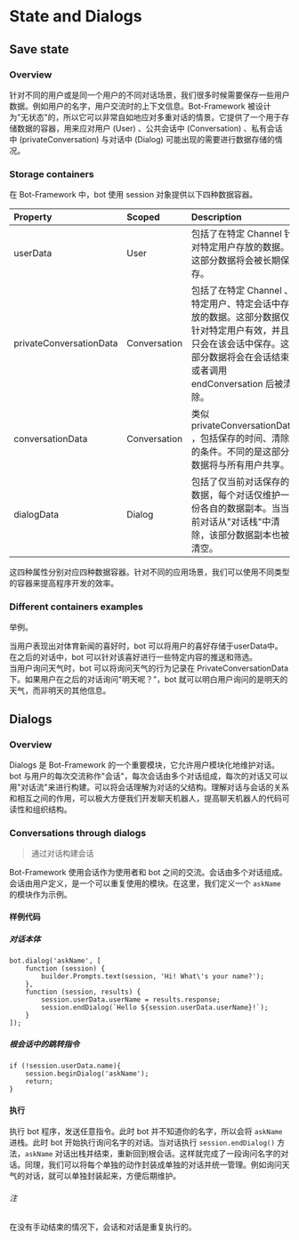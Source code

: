 # State and Dialogs

## Save state

### Overview

针对不同的用户或是同一个用户的不同对话场景，我们很多时候需要保存一些用户数据。例如用户的名字，用户交流时的上下文信息。Bot-Framework 被设计为"无状态"的，所以它可以非常自如地应对多重对话的情景。它提供了一个用于存储数据的容器，用来应对用户 (User) 、公共会话中 (Conversation) 、私有会话中 (privateConversation) 与对话中 (Dialog) 可能出现的需要进行数据存储的情况。  

### Storage containers

在 Bot-Framework 中，bot 使用 session 对象提供以下四种数据容器。

| Property | Scoped | Description |
| :--- | :--- | :--- |
| userData | User | 包括了在特定 Channel 针对特定用户存放的数据。这部分数据将会被长期保存。 |
| privateConversationData | Conversation | 包括了在特定 Channel 、特定用户、特定会话中存放的数据。这部分数据仅针对特定用户有效，并且只会在该会话中保存。这部分数据将会在会话结束或者调用 endConversation 后被清除。 |
| conversationData | Conversation | 类似 privateConversationData ，包括保存的时间、清除的条件。不同的是这部分数据将与所有用户共享。 |
| dialogData | Dialog | 包括了仅当前对话保存的数据，每个对话仅维护一份各自的数据副本。当当前对话从"对话栈"中清除，该部分数据副本也被清空。 |

这四种属性分别对应四种数据容器。针对不同的应用场景，我们可以使用不同类型的容器来提高程序开发的效率。  

### Different containers examples

举例。  

当用户表现出对体育新闻的喜好时，bot 可以将用户的喜好存储于userData中。在之后的对话中，bot 可以针对该喜好进行一些特定内容的推送和筛选。  
当用户询问天气时，bot 可以将询问天气的行为记录在 PrivateConversationData 下。如果用户在之后的对话询问"明天呢？"，bot 就可以明白用户询问的是明天的天气，而非明天的其他信息。

## Dialogs

### Overview

Dialogs 是 Bot-Framework 的一个重要模块，它允许用户模块化地维护对话。bot 与用户的每次交流称作"会话"，每次会话由多个对话组成，每次的对话又可以用"对话流"来进行构建。可以将会话理解为对话的父结构。理解对话与会话的关系和相互之间的作用，可以极大方便我们开发聊天机器人，提高聊天机器人的代码可读性和组织结构。

### Conversations through dialogs

> 通过对话构建会话

Bot-Framework 使用会话作为使用者和 bot 之间的交流。会话由多个对话组成。会话由用户定义，是一个可以重复使用的模块。在这里，我们定义一个 `askName` 的模块作为示例。

#### 样例代码

##### 对话本体

```
bot.dialog('askName', [
    function (session) {
        builder.Prompts.text(session, 'Hi! What\'s your name?');
    },
    function (session, results) {
        session.userData.userName = results.response;
        session.endDialog(`Hello ${session.userData.userName}!`);
    }
]);
```

##### 根会话中的跳转指令

```
if (!session.userData.name){
    session.beginDialog('askName');
    return;
}
```

#### 执行

执行 bot 程序，发送任意指令。此时 bot 并不知道你的名字，所以会将 `askName` 进栈。此时 bot 开始执行询问名字的对话。当对话执行 `session.endDialog()` 方法，`askName` 对话出栈并结束，重新回到根会话。这样就完成了一段询问名字的对话。同理，我们可以将每个单独的动作封装成单独的对话并统一管理。例如询问天气的对话，就可以单独封装起来，方便后期维护。

###### 注

在没有手动结束的情况下，会话和对话是重复执行的。

